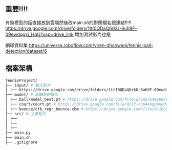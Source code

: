 ## 重要!!!!
有換模型的話直接放到雲端然後改main.sh的對應檔名跟連結!!!!!
https://drive.google.com/drive/folders/1ttI0QDaQ6rkU-6uh9F-09ewdqgxi_HqU?usp=drive_link
增加測試影片也是

網球資料集
https://universe.roboflow.com/viren-dhanwani/tennis-ball-detection/dataset/6

## 檔案架構
```sh
TennisProject/
├── input/ # 輸入影片
│ ├── https://drive.google.com/drive/folders/1ttI0QDaQ6rkU-6uh9F-09ewdqgxi_HqU?usp=sharing #測試影片共用資料夾
├── model/ # 訓練好的模型
│ ├── ball/model_best.pt # https://drive.google.com/file/d/1XEYZ4myUN7QT-NeBYJI0xteLsvs-ZAOl/view
│ ├── court/court.pt # https://drive.google.com/file/d/1f-Co64ehgq4uddcQm1aFBDtbnyZhQvgG/view
│ ├── bounce/ctb_regr_bounce.cbm # https://drive.google.com/file/d/1Eo5HDnAQE8y_FbOftKZ8pjiojwuy2BmJ/view?usp=drive_link
├── src/ # 主要程式
│ ├──
│ ├──
│ ├──
├── main.py
├── main.sh
├── .gitignore



```

